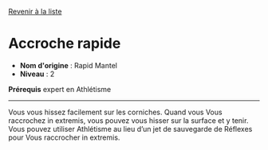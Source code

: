 [Revenir à la liste](..)

# Accroche rapide

 * **Nom d'origine** : Rapid Mantel
 * **Niveau** : 2


<p><strong>Prérequis</strong> expert en Athlétisme</p>
<hr>
<p>Vous vous hissez facilement sur les corniches. Quand vous Vous raccrochez in extremis, vous pouvez vous hisser sur la surface et y tenir. Vous pouvez utiliser Athlétisme au lieu d’un jet de sauvegarde de Réflexes pour Vous raccrocher in extremis.</p>